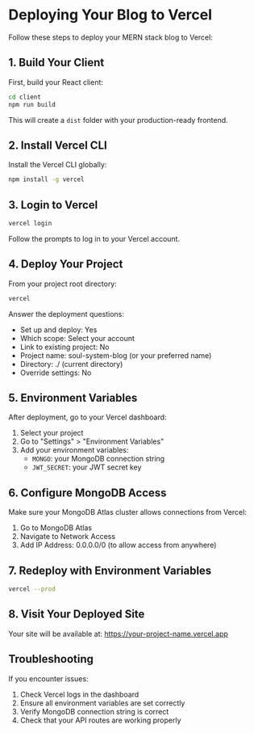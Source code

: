 # Deploying Your Blog to Vercel

Follow these steps to deploy your MERN stack blog to Vercel:

## 1. Build Your Client

First, build your React client:

```bash
cd client
npm run build
```

This will create a `dist` folder with your production-ready frontend.

## 2. Install Vercel CLI

Install the Vercel CLI globally:

```bash
npm install -g vercel
```

## 3. Login to Vercel

```bash
vercel login
```

Follow the prompts to log in to your Vercel account.

## 4. Deploy Your Project

From your project root directory:

```bash
vercel
```

Answer the deployment questions:
- Set up and deploy: Yes
- Which scope: Select your account
- Link to existing project: No
- Project name: soul-system-blog (or your preferred name)
- Directory: ./ (current directory)
- Override settings: No

## 5. Environment Variables

After deployment, go to your Vercel dashboard:
1. Select your project
2. Go to "Settings" > "Environment Variables"
3. Add your environment variables:
   - `MONGO`: your MongoDB connection string
   - `JWT_SECRET`: your JWT secret key

## 6. Configure MongoDB Access

Make sure your MongoDB Atlas cluster allows connections from Vercel:
1. Go to MongoDB Atlas
2. Navigate to Network Access
3. Add IP Address: 0.0.0.0/0 (to allow access from anywhere)

## 7. Redeploy with Environment Variables

```bash
vercel --prod
```

## 8. Visit Your Deployed Site

Your site will be available at: https://your-project-name.vercel.app

## Troubleshooting

If you encounter issues:

1. Check Vercel logs in the dashboard
2. Ensure all environment variables are set correctly
3. Verify MongoDB connection string is correct
4. Check that your API routes are working properly